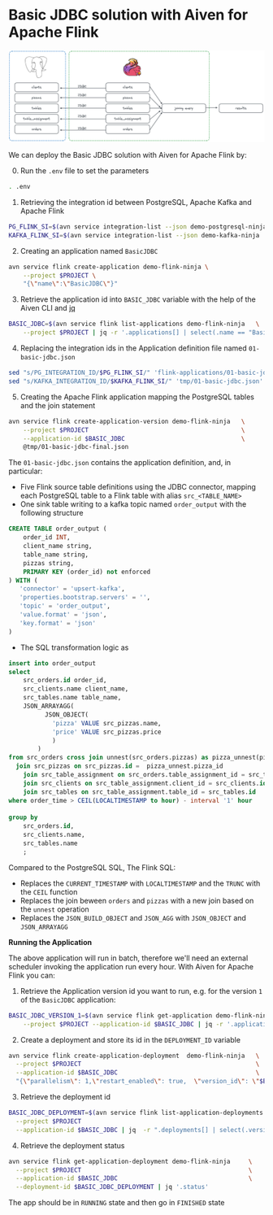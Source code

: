 Basic JDBC solution with Aiven for Apache Flink
===============================================

![Apache Flink tables using the JDBC connector](/img/direct-jdbc.png)

We can deploy the Basic JDBC solution with Aiven for Apache Flink by:

0. Run the `.env` file to set the parameters

```bash
. .env
```


1. Retrieving the integration id between PostgreSQL, Apache Kafka and Apache Flink

```bash
PG_FLINK_SI=$(avn service integration-list --json demo-postgresql-ninja | jq -r '.[] | select(.dest == "demo-flink-ninja").service_integration_id')
KAFKA_FLINK_SI=$(avn service integration-list --json demo-kafka-ninja | jq -r '.[] | select(.dest == "demo-flink-ninja").service_integration_id')
```

2. Creating an application named `BasicJDBC`

```bash
avn service flink create-application demo-flink-ninja \
    --project $PROJECT \
    "{\"name\":\"BasicJDBC\"}"
```

3. Retrieve the application id into `BASIC_JDBC` variable with the help of the Aiven CLI and [jq](https://jqlang.github.io/jq/)

```bash
BASIC_JDBC=$(avn service flink list-applications demo-flink-ninja   \
    --project $PROJECT | jq -r '.applications[] | select(.name == "BasicJDBC").id')
```

4. Replacing the integration ids in the Application definition file named `01-basic-jdbc.json`

```bash
sed "s/PG_INTEGRATION_ID/$PG_FLINK_SI/" 'flink-applications/01-basic-jdbc.json' > tmp/01-basic-jdbc.json
sed "s/KAFKA_INTEGRATION_ID/$KAFKA_FLINK_SI/" 'tmp/01-basic-jdbc.json' > tmp/01-basic-jdbc-final.json
```


5. Creating the Apache Flink application mapping the PostgreSQL tables and the join statement

```bash
avn service flink create-application-version demo-flink-ninja   \
    --project $PROJECT                                          \
    --application-id $BASIC_JDBC                                \
    @tmp/01-basic-jdbc-final.json
```

The `01-basic-jdbc.json` contains the application definition, and, in particular:

* Five Flink source table definitions using the JDBC connector, mapping each PostgreSQL table to a Flink table with alias `src_<TABLE_NAME>`
* One sink table writing to a kafka topic named `order_output` with the following structure

```sql
CREATE TABLE order_output (
    order_id INT,
    client_name string,
    table_name string,
    pizzas string,
    PRIMARY KEY (order_id) not enforced
) WITH (
   'connector' = 'upsert-kafka',
   'properties.bootstrap.servers' = '',
   'topic' = 'order_output',
   'value.format' = 'json',
   'key.format' = 'json'
)
```

* The SQL transformation logic as

```sql
insert into order_output
select 
	src_orders.id order_id,
	src_clients.name client_name,
	src_tables.name table_name,
	JSON_ARRAYAGG(
          JSON_OBJECT( 
            'pizza' VALUE src_pizzas.name,
            'price' VALUE src_pizzas.price 
            )
        )
from src_orders cross join unnest(src_orders.pizzas) as pizza_unnest(pizza_id) 
  join src_pizzas on src_pizzas.id =  pizza_unnest.pizza_id
	join src_table_assignment on src_orders.table_assignment_id = src_table_assignment.id
	join src_clients on src_table_assignment.client_id = src_clients.id
	join src_tables on src_table_assignment.table_id = src_tables.id
where order_time > CEIL(LOCALTIMESTAMP to hour) - interval '1' hour 

group by 
    src_orders.id,
    src_clients.name,
    src_tables.name
    ;
```

Compared to the PostgreSQL SQL, The Flink SQL:

* Replaces the `CURRENT_TIMESTAMP` with `LOCALTIMESTAMP` and the `TRUNC` with the `CEIL` function
* Replaces the join beween `orders` and `pizzas` with a new join based on the `unnest` operation
* Replaces the `JSON_BUILD_OBJECT` and `JSON_AGG` with `JSON_OBJECT` and `JSON_ARRAYAGG` 

**Running the Application**

The above application will run in batch, therefore we'll need an external scheduler invoking the application run every hour. With Aiven for Apache Flink you can:

1. Retrieve the Application version id you want to run, e.g. for the version `1` of the `BasicJDBC` application:

```bash
BASIC_JDBC_VERSION_1=$(avn service flink get-application demo-flink-ninja \
    --project $PROJECT --application-id $BASIC_JDBC | jq -r '.application_versions[] | select(.version == 1).id')
```

2. Create a deployment and store its id in the `DEPLOYMENT_ID` variable

```bash
avn service flink create-application-deployment  demo-flink-ninja   \
  --project $PROJECT                                                \
  --application-id $BASIC_JDBC                                      \
  "{\"parallelism\": 1,\"restart_enabled\": true,  \"version_id\": \"$BASIC_JDBC_VERSION_1\"}"
```

3. Retrieve the deployment id

```bash
BASIC_JDBC_DEPLOYMENT=$(avn service flink list-application-deployments demo-flink-ninja     \
  --project $PROJECT                                                                        \
  --application-id $BASIC_JDBC | jq  -r ".deployments[] | select(.version_id == \"$BASIC_JDBC_VERSION_1\").id")                                
```

4. Retrieve the deployment status

```bash
avn service flink get-application-deployment demo-flink-ninja     \
  --project $PROJECT                                              \
  --application-id $BASIC_JDBC                                    \
  --deployment-id $BASIC_JDBC_DEPLOYMENT | jq '.status'
```

The app should be in `RUNNING` state and then go in `FINISHED` state